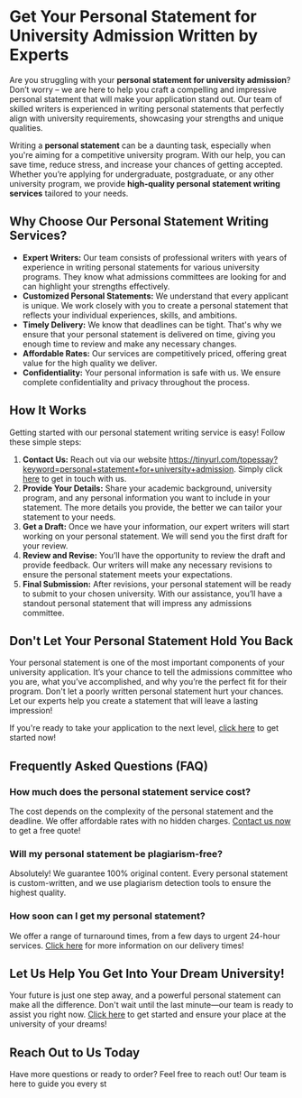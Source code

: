# Get Your Personal Statement for University Admission Written by Experts

Are you struggling with your **personal statement for university admission**? Don’t worry – we are here to help you craft a compelling and impressive personal statement that will make your application stand out. Our team of skilled writers is experienced in writing personal statements that perfectly align with university requirements, showcasing your strengths and unique qualities.

Writing a **personal statement** can be a daunting task, especially when you're aiming for a competitive university program. With our help, you can save time, reduce stress, and increase your chances of getting accepted. Whether you’re applying for undergraduate, postgraduate, or any other university program, we provide **high-quality personal statement writing services** tailored to your needs.

## Why Choose Our Personal Statement Writing Services?

- **Expert Writers:** Our team consists of professional writers with years of experience in writing personal statements for various university programs. They know what admissions committees are looking for and can highlight your strengths effectively.
- **Customized Personal Statements:** We understand that every applicant is unique. We work closely with you to create a personal statement that reflects your individual experiences, skills, and ambitions.
- **Timely Delivery:** We know that deadlines can be tight. That's why we ensure that your personal statement is delivered on time, giving you enough time to review and make any necessary changes.
- **Affordable Rates:** Our services are competitively priced, offering great value for the high quality we deliver.
- **Confidentiality:** Your personal information is safe with us. We ensure complete confidentiality and privacy throughout the process.

## How It Works

Getting started with our personal statement writing service is easy! Follow these simple steps:

1. **Contact Us:** Reach out via our website https://tinyurl.com/topessay?keyword=personal+statement+for+university+admission. Simply click [here](https://tinyurl.com/topessay?keyword=personal+statement+for+university+admission) to get in touch with us.
2. **Provide Your Details:** Share your academic background, university program, and any personal information you want to include in your statement. The more details you provide, the better we can tailor your statement to your needs.
3. **Get a Draft:** Once we have your information, our expert writers will start working on your personal statement. We will send you the first draft for your review.
4. **Review and Revise:** You’ll have the opportunity to review the draft and provide feedback. Our writers will make any necessary revisions to ensure the personal statement meets your expectations.
5. **Final Submission:** After revisions, your personal statement will be ready to submit to your chosen university. With our assistance, you’ll have a standout personal statement that will impress any admissions committee.

## Don't Let Your Personal Statement Hold You Back

Your personal statement is one of the most important components of your university application. It’s your chance to tell the admissions committee who you are, what you’ve accomplished, and why you’re the perfect fit for their program. Don't let a poorly written personal statement hurt your chances. Let our experts help you create a statement that will leave a lasting impression!

If you're ready to take your application to the next level, [click here](https://tinyurl.com/topessay?keyword=personal+statement+for+university+admission) to get started now!

## Frequently Asked Questions (FAQ)

### How much does the personal statement service cost?

The cost depends on the complexity of the personal statement and the deadline. We offer affordable rates with no hidden charges. [Contact us now](https://tinyurl.com/topessay?keyword=personal+statement+for+university+admission) to get a free quote!

### Will my personal statement be plagiarism-free?

Absolutely! We guarantee 100% original content. Every personal statement is custom-written, and we use plagiarism detection tools to ensure the highest quality.

### How soon can I get my personal statement?

We offer a range of turnaround times, from a few days to urgent 24-hour services. [Click here](https://tinyurl.com/topessay?keyword=personal+statement+for+university+admission) for more information on our delivery times!

## Let Us Help You Get Into Your Dream University!

Your future is just one step away, and a powerful personal statement can make all the difference. Don't wait until the last minute—our team is ready to assist you right now. [Click here](https://tinyurl.com/topessay?keyword=personal+statement+for+university+admission) to get started and ensure your place at the university of your dreams!

## Reach Out to Us Today

Have more questions or ready to order? Feel free to reach out! Our team is here to guide you every st
